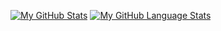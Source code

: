 [![My GitHub Stats](https://github-readme-stats.vercel.app/api/?username=JaviRomano&count_private=true&theme=tokyonight&showicons=true)]()
[![My GitHub Language Stats](https://github-readme-stats.vercel.app/api/top-langs/?username=JaviRomano&langs_count=5&theme=tokyonight)]()
